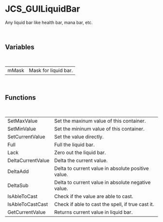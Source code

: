 <!--
   - $File: JCS_GUILiquidBar.html $
   - $Date: 2018-10-01 19:32:40 $
   - $Revision: $
   - $Creator: Jen-Chieh Shen $
   - $Notice: See LICENSE.txt for modification and distribution information
   -                   Copyright © 2018 by Shen, Jen-Chieh $
-->


<div id="content-header">
  <h1>JCS_GUILiquidBar</h1>
</div>

<p>
  Any liquid bar like health bar, mana bar, etc.
</p>


<br/>
<h2>Variables</h2>
<br/>

<table>
  <tr>
    <td>mMask</td>
    <td>Mask for liquid bar.</td>
  </tr>
</table>


<br/>
<h2>Functions</h2>
<br/>

<table>
  <tr>
    <td>SetMaxValue</td>
    <td>Set the maxinum value of this container.</td>
  </tr>
  <tr>
    <td>SetMinValue</td>
    <td>Set the mininum value of this container.</td>
  </tr>
  <tr>
    <td>SetCurrentValue</td>
    <td>Set the value directly.</td>
  </tr>
  <tr>
    <td>Full</td>
    <td>Full the liquid bar.</td>
  </tr>
  <tr>
    <td>Lack</td>
    <td>Zero out the liquid bar.</td>
  </tr>
  <tr>
    <td>DeltaCurrentValue</td>
    <td>Delta the current value.</td>
  </tr>
  <tr>
    <td>DeltaAdd</td>
    <td>Delta to current value in absolute positive value.</td>
  </tr>
  <tr>
    <td>DeltaSub</td>
    <td>Delta to current value in absolute negative value.</td>
  </tr>
  <tr>
    <td>IsAbleToCast</td>
    <td>Check if the value are able to cast.</td>
  </tr>
  <tr>
    <td>IsAbleToCastCast</td>
    <td>Check if able to cast the spell, if true cast it.</td>
  </tr>
  <tr>
    <td>GetCurrentValue</td>
    <td>Returns current value in liquid bar.</td>
  </tr>
</table>
